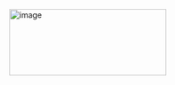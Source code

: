 <img width="281" height="120" alt="image" src="https://github.com/user-attachments/assets/4e416a71-f228-4678-925f-af9f83ca4ed9" />

